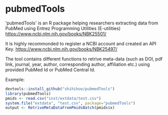 # pubmedTools

'pubmedTools' is an R package helping researchers extracting data from PubMed using Entrez Programming Utilities (E-utilities) https://www.ncbi.nlm.nih.gov/books/NBK25501/ 

It is highly recommonded to register a NCBI account and created an API Key. https://www.ncbi.nlm.nih.gov/books/NBK25497/

The tool contains different functions to retrive meta-data (such as DOI, pdf link, journal, year, author, corresponding author, affiliation etc.) using provided PubMed Id or PubMed Central Id. 

Example:

```r
devtools::install_github("shihikoo/pubmedTools")
library(pubmedTools)
pmids <- read.csv("inst/extdata/test.csv")
system.file("extdata", "test.csv", package="pubmedTools")
output <- RetriveMetaDataFromPmidsBatch(pmids$x)
```

